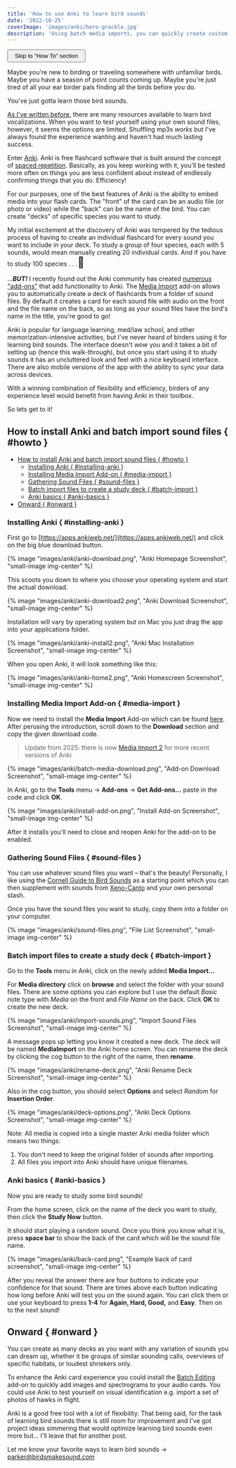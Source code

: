 ```yaml
---
title: 'How to use Anki to learn bird sounds'
date: '2022-10-25'
coverImage: 'images/anki/hero-grackle.jpg'
description: 'Using batch media imports, you can quickly create custom Anki decks to efficiently learn any bird sound.'
---
```


<a href="#howto"><button style="padding: 5px 15px;">Skip to "How To" section</button></a>

Maybe you're new to birding or traveling somewhere with unfamiliar birds. Maybe you have a season of point counts coming up. Maybe you're just tired of all your ear birder pals finding all the birds before you do.

You've just gotta learn those bird sounds.

[As I've written before](/blog/2020-09-16-getting-started-merlin#recs), there are many resources available to learn bird vocalizations. When you want to test yourself using your own sound files, however, it seems the options are limited. Shuffling mp3s _works_ but I've always found the experience wanting and haven't had much lasting success.

Enter [Anki](https://apps.ankiweb.net/). Anki is free flashcard software that is built around the concept of [spaced repetition](https://en.wikipedia.org/wiki/Spaced_repetition). Basically, as you keep working with it, you'll be tested more often on things you are less confident about instead of endlessly confirming things that you do. Efficiency!

For our purposes, one of the best features of Anki is the ability to embed media into your flash cards. The "front" of the card can be an audio file (or photo or video) while the "back" can be the name of the bird. You can create "decks" of specific species you want to study.

My initial excitement at the discovery of Anki was tempered by the tedious process of having to create an individual flashcard for every sound you want to include in your deck. To study a group of four species, each with 5 sounds, would mean manually creating 20 individual cards. And if you have to study 100 species . . .<span style="font-size: 1.5rem">🫠</span>

...**_BUT!_** I recently found out the Anki community has created [numerous "add-ons"](https://ankiweb.net/shared/addons/2.1) that add functionality to Anki. The [Media Import](https://ankiweb.net/shared/info/1531997860) add-on allows you to automatically create a deck of flashcards from a folder of sound files. By default it creates a card for each sound file with audio on the front and the file name on the back, so as long as your sound files have the bird's name in the title, you're good to go!

Anki is popular for language learning, med/law school, and other memorization-intensive activities, but I've never heard of birders using it for learning bird sounds. The interface doesn't _wow_ you and it takes a bit of setting up (hence this walk-through), but once you start using it to study sounds it has an uncluttered look and feel with a nice keyboard interface. There are also mobile versions of the app with the ability to sync your data across devices.

With a winning combination of flexibility and efficiency, birders of any experience level would benefit from having Anki in their toolbox.

So lets get to it!

## How to install Anki and batch import sound files { #howto }

<section class="nav-box">

-   [How to install Anki and batch import sound files { #howto }](#how-to-install-anki-and-batch-import-sound-files--howto-)
    -   [Installing Anki { #installing-anki }](#installing-anki--installing-anki-)
    -   [Installing Media Import Add-on { #media-import }](#installing-media-import-add-on--media-import-)
    -   [Gathering Sound Files { #sound-files }](#gathering-sound-files--sound-files-)
    -   [Batch import files to create a study deck { #batch-import }](#batch-import-files-to-create-a-study-deck--batch-import-)
    -   [Anki basics { #anki-basics }](#anki-basics--anki-basics-)
-   [Onward { #onward }](#onward--onward-)

</section>

### Installing Anki { #installing-anki }

First go to [https://apps.ankiweb.net/](https://apps.ankiweb.net/) and click on the big blue download button.

{% image "images/anki/anki-download.png", "Anki Homepage Screenshot", "small-image img-center" %}

This scoots you down to where you choose your operating system and start the actual download.

{% image "images/anki/anki-download2.png", "Anki Download Screenshot", "small-image img-center" %}

Installation will vary by operating system but on Mac you just drag the app into your applications folder.

{% image "images/anki/anki-install2.png", "Anki Mac Installation Screenshot", "small-image img-center" %}

When you open Anki, it will look something like this:

{% image "images/anki/anki-home2.png", "Anki Homescreen Screenshot", "small-image img-center" %}

### Installing Media Import Add-on { #media-import }

Now we need to install the **Media Import** Add-on which can be found [here](https://ankiweb.net/shared/info/1531997860). After perusing the introduction, scroll down to the **Download** section and copy the given download code.

> Update from 2025: there is now [Media Import 2](https://ankiweb.net/shared/info/129299120) for more recent versions of Anki

{% image "images/anki/batch-media-download.png", "Add-on Download Screenshot", "small-image img-center" %}

In Anki, go to the **Tools** menu → **Add-ons** → **Get Add-ons...** paste in the code and click **OK**.

{% image "images/anki/install-add-on.png", "Install Add-on Screenshot", "small-image img-center" %}

After it installs you'll need to close and reopen Anki for the add-on to be enabled.

### Gathering Sound Files { #sound-files }

You can use whatever sound files you want – that's the beauty! Personally, I like using the [Cornell Guide to Bird Sounds](https://www.macaulaylibrary.org/product/the-cornell-guide-to-bird-sounds-us-and-canada/) as a starting point which you can then supplement with sounds from [Xeno-Canto](https://xeno-canto.org/) and your own personal stash.

Once you have the sound files you want to study, copy them into a folder on your computer.

{% image "images/anki/sound-files.png", "File List Screenshot", "small-image img-center" %}

### Batch import files to create a study deck { #batch-import }

Go to the **Tools** menu in Anki, click on the newly added **Media Import...**

For **Media directory** click on **browse** and select the folder with your sound files. There are some options you can explore but I use the default _Basic_ note type with _Media_ on the front and _File Name_ on the back. Click **OK** to create the new deck.

{% image "images/anki/import-sounds.png", "Import Sound Files Screenshot", "small-image img-center" %}

A message pops up letting you know it created a new deck. The deck will be named **MediaImport** on the Anki home screen. You can rename the deck by clicking the cog button to the right of the name, then **rename**.

{% image "images/anki/rename-deck.png", "Anki Rename Deck Screenshot", "small-image img-center" %}

Also in the cog button, you should select **Options** and select _Random_ for **Insertion Order**.

{% image "images/anki/deck-options.png", "Anki Deck Options Screenshot", "small-image img-center" %}

<aside>

Note: All media is copied into a single master Anki media folder which means two things:

1. You don't need to keep the original folder of sounds after importing.
2. All files you import into Anki should have unique filenames.

</aside>

### Anki basics { #anki-basics }

Now you are ready to study some bird sounds!

From the home screen, click on the name of the deck you want to study, then click the **Study Now** button.

It should start playing a random sound. Once you think you know what it is, press **space bar** to show the back of the card which will be the sound file name.

{% image "images/anki/back-card.png", "Example back of card screenshot", "small-image img-center" %}

After you reveal the answer there are four buttons to indicate your confidence for that sound. There are times above each button indicating how long before Anki will test you on the sound again. You can click them or use your keyboard to press **1-4** for **Again, Hard, Good,** and **Easy**. Then on to the next sound!

## Onward { #onward }

You can create as many decks as you want with any variation of sounds you can dream up, whether it be groups of similar sounding calls, overviews of specific habitats, or loudest shriekers only.

To enhance the Anki card experience you could install the [Batch Editing](https://ankiweb.net/shared/info/291119185) add-on to quickly add images and spectrograms to your audio cards. You could use Anki to test yourself on visual identification e.g. import a set of photos of hawks in flight.

Anki is a good free tool with a lot of flexibility. That being said, for the task of learning bird sounds there is still room for improvement and I've got project ideas simmering that would optimize learning bird sounds even more but... I'll leave that for another post.

Let me know your favorite ways to learn bird sounds → [parker@birdsmakesound.com](mailto:parker@birdsmakesound.com)
